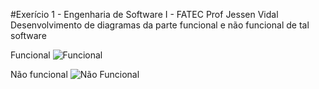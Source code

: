 #Exerício 1 - Engenharia de Software I - FATEC Prof Jessen Vidal
Desenvolvimento de diagramas da parte funcional e não funcional de tal software

Funcional
![Funcional](https://user-images.githubusercontent.com/90328897/156756719-32f7c916-8782-4440-8ec6-4f08b403f3b0.jpg)

Não funcional
![Não Funcional](https://user-images.githubusercontent.com/90328897/156756743-3ebe450b-e7b3-4807-bdfd-276ce369debd.jpg)
